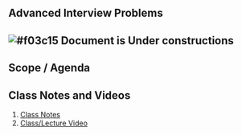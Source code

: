 
## Advanced Interview Problems

## ![#f03c15](https://placehold.co/15x15/f03c15/f03c15.png) Document is Under constructions

## Scope / Agenda
  

## Class Notes and Videos

1. [Class Notes](../../class_Notes/DSA%204.2/Advanced%20Interview%20Problems.pdf)
2. [Class/Lecture Video](https://youtu.be/yCA9Kv3L0oo)